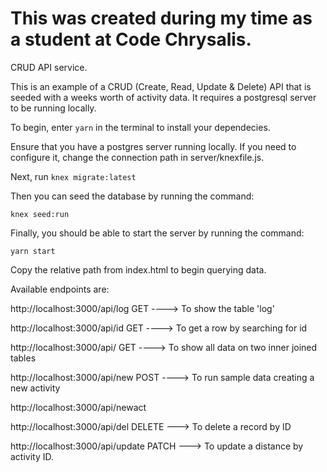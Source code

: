 # This was created during my time as a student at Code Chrysalis.



CRUD API service. 

This is an example of a CRUD (Create, Read, Update & Delete) API that is seeded with a weeks worth of activity data. It requires a postgresql server to be running locally.

To begin, enter 
`yarn`
in the terminal to install your dependecies.

Ensure that you have a postgres server running locally. If you need to configure it, change the connection path in server/knexfile.js.

Next, run
`knex migrate:latest`

Then you can seed the database by running the command:

`knex seed:run`

Finally, you should be able to start the server by running the command:

`yarn start`

Copy the relative path from index.html to begin querying data.

Available endpoints are:

http://localhost:3000/api/log      GET  ----> To show the table 'log'


http://localhost:3000/api/id       GET  ----> To get a row by searching for id


http://localhost:3000/api/         GET  ----> To show all data on two inner joined tables


http://localhost:3000/api/new      POST ----> To run sample data creating a new activity

http://localhost:3000/api/newact


http://localhost:3000/api/del     DELETE ---> To delete a record by ID


http://localhost:3000/api/update  PATCH  ---> To update a distance by activity ID.
 
